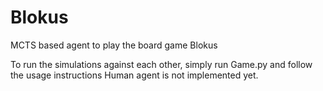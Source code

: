 # Blokus
MCTS based agent to play the board game Blokus

To run the simulations against each other, simply run Game.py and follow the usage instructions
Human agent is not implemented yet.
